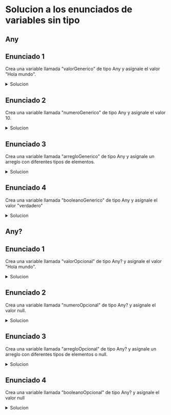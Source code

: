 # Solucion a los enunciados de variables sin tipo

## Any

## Enunciado 1

Crea una variable llamada "valorGenerico" de tipo Any y asígnale el valor "Hola mundo".

<details>
  <summary>Solucion</summary>
  
  ```kotlin
 fun main() {
    val valorGenerico: Any = "hola mundo"
}

  ```
</details>

## Enunciado 2

Crea una variable llamada "numeroGenerico" de tipo Any y asígnale el valor 10.

<details>
  <summary>Solucion</summary>
  
  ```kotlin
 fun main() {
    val numeroGenerico: Any = 10
}

  ```
</details>

## Enunciado 3

Crea una variable llamada "arregloGenerico" de tipo Any y asígnale un arreglo con diferentes tipos de elementos.

<details>
  <summary>Solucion</summary>
  
  ```kotlin
 fun main() {
    val arregloGenerico: Any = arrayOf("hola", 3, 'a')
}

  ```
</details>

## Enunciado 4

Crea una variable llamada "booleanoGenerico" de tipo Any y asígnale el valor "verdadero"

<details>
  <summary>Solucion</summary>
  
  ```kotlin
 fun main() {
    val booleanoGenerico: Any = "verdadero"
}
  ```
</details>

## Any?

## Enunciado 1

Crea una variable llamada "valorOpcional" de tipo Any? y asígnale el valor "Hola mundo".

<details>
  <summary>Solucion</summary>
  
  ```kotlin
 fun main() {
    val valorOpcional: Any? = "Hola mundo"
}
  ```
</details>

## Enunciado 2

Crea una variable llamada "numeroOpcional" de tipo Any? y asígnale el valor null.

<details>
  <summary>Solucion</summary>
  
  ```kotlin
 fun main() {
    val numeroOpcional: Any? = null
}
  ```
</details>

## Enunciado 3

Crea una variable llamada "arregloOpcional" de tipo Any? y asígnale un arreglo con diferentes tipos de elementos o null.

<details>
  <summary>Solucion</summary>
  
  ```kotlin
 fun main() {
    val arregloOpcional: Any? = null
}
  ```
</details>

## Enunciado 4

Crea una variable llamada "booleanoOpcional" de tipo Any? y asígnale el valor null

<details>
  <summary>Solucion</summary>
  
  ```kotlin
 fun main() {
    val booleanoOpcional: Any? = null
}
  ```
</details>

